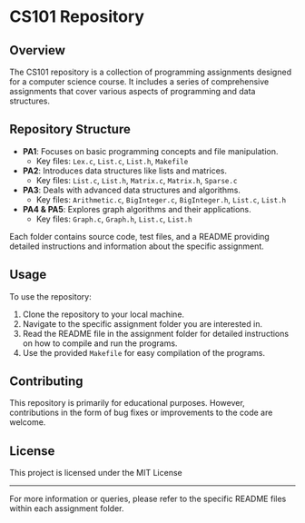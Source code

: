 # CS101 Repository

## Overview

The CS101 repository is a collection of programming assignments designed for a computer science course. It includes a series of comprehensive assignments that cover various aspects of programming and data structures.

## Repository Structure

- **PA1**: Focuses on basic programming concepts and file manipulation.
  - Key files: `Lex.c`, `List.c`, `List.h`, `Makefile`
- **PA2**: Introduces data structures like lists and matrices.
  - Key files: `List.c`, `List.h`, `Matrix.c`, `Matrix.h`, `Sparse.c`
- **PA3**: Deals with advanced data structures and algorithms.
  - Key files: `Arithmetic.c`, `BigInteger.c`, `BigInteger.h`, `List.c`, `List.h`
- **PA4 & PA5**: Explores graph algorithms and their applications.
  - Key files: `Graph.c`, `Graph.h`, `List.c`, `List.h`

Each folder contains source code, test files, and a README providing detailed instructions and information about the specific assignment.

## Usage

To use the repository:

1. Clone the repository to your local machine.
2. Navigate to the specific assignment folder you are interested in.
3. Read the README file in the assignment folder for detailed instructions on how to compile and run the programs.
4. Use the provided `Makefile` for easy compilation of the programs.

## Contributing

This repository is primarily for educational purposes. However, contributions in the form of bug fixes or improvements to the code are welcome. 

## License

This project is licensed under the MIT License

---

For more information or queries, please refer to the specific README files within each assignment folder.
